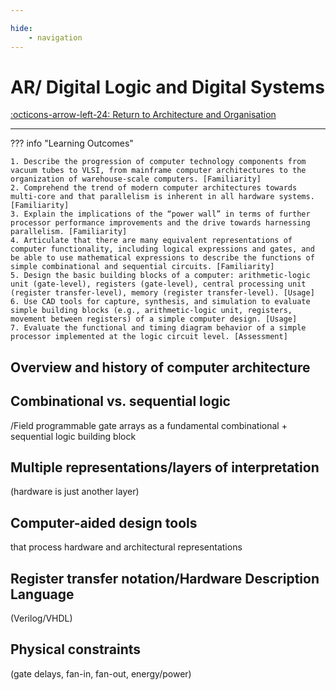 ```yaml
---

hide:
    - navigation 
---
```

# AR/ Digital Logic and Digital Systems

[:octicons-arrow-left-24: Return to Architecture and Organisation](/Knowledge-Notebook/Architecture-Organisation/)

---

??? info "Learning Outcomes"

    1. Describe the progression of computer technology components from vacuum tubes to VLSI, from mainframe computer architectures to the organization of warehouse-scale computers. [Familiarity]
    2. Comprehend the trend of modern computer architectures towards multi-core and that parallelism is inherent in all hardware systems. [Familiarity]
    3. Explain the implications of the “power wall” in terms of further processor performance improvements and the drive towards harnessing parallelism. [Familiarity]
    4. Articulate that there are many equivalent representations of computer functionality, including logical expressions and gates, and be able to use mathematical expressions to describe the functions of simple combinational and sequential circuits. [Familiarity]
    5. Design the basic building blocks of a computer: arithmetic-logic unit (gate-level), registers (gate-level), central processing unit (register transfer-level), memory (register transfer-level). [Usage]
    6. Use CAD tools for capture, synthesis, and simulation to evaluate simple building blocks (e.g., arithmetic-logic unit, registers, movement between registers) of a simple computer design. [Usage]
    7. Evaluate the functional and timing diagram behavior of a simple processor implemented at the logic circuit level. [Assessment]

## Overview and history of computer architecture

## Combinational vs. sequential logic

/Field programmable gate arrays as a fundamental combinational + sequential logic building block

## Multiple representations/layers of interpretation

 (hardware is just another layer)

## Computer-aided design tools

 that process hardware and architectural representations

## Register transfer notation/Hardware Description Language 

(Verilog/VHDL)

## Physical constraints 

(gate delays, fan-in, fan-out, energy/power)
